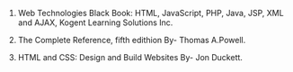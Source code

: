 1. Web Technologies Black Book: HTML, JavaScript, PHP, Java, JSP, XML and AJAX, Kogent Learning Solutions Inc.

2. The Complete Reference, fifth edithion By- Thomas A.Powell.

3. HTML and CSS: Design and Build Websites By- Jon Duckett.

